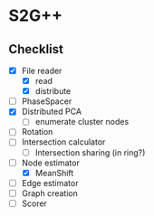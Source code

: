 # S2G++

## Checklist

- [x] File reader
  - [x] read
  - [x] distribute
- [ ] PhaseSpacer
- [x] Distributed PCA
  - [ ] enumerate cluster nodes
- [ ] Rotation
- [ ] Intersection calculator
  - [ ] Intersection sharing (in ring?)
- [ ] Node estimator
    - [x] MeanShift
- [ ] Edge estimator
- [ ] Graph creation
- [ ] Scorer
